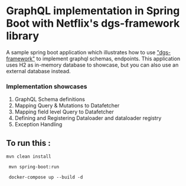 # GraphQL implementation in Spring Boot with Netflix's dgs-framework library

A sample spring boot application which illustrates how to use ["dgs-framework"](https://github.com/Netflix/dgs-framework) to implement graphql schemas, endpoints. 
This application uses H2 as in-memory database to showcase, but you can also use an external database instead.

### Implementation showcases

1. GraphQL Schema definitions
2. Mapping Query & Mutations to Datafetcher
3. Mapping field level Query to Datafetcher
4. Defining and Registering Dataloader and dataloader registry
5. Exception Handling

## To run this :
`` mvn clean install ``

`` mvn spring-boot:run``

`` docker-compose up --build -d``
